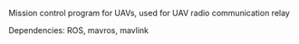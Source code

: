 
Mission control program for UAVs, used for UAV radio communication relay

Dependencies: ROS, mavros, mavlink
